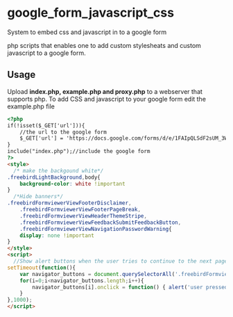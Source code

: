 # google_form_javascript_css
System to embed css and javascript in to a google form

php scripts that enables one to add custom stylesheats and custom javascript to
a google form.


## Usage
Upload **index.php, example.php and proxy.php** to a webserver that supports php.
To add CSS and javascript to your google form edit the example.php file
```html
<?php
if(!isset($_GET['url'])){
	//the url to the google form
	$_GET['url'] = 'https://docs.google.com/forms/d/e/1FAIpQLSdF2sUM_3WkdMgtEBd2NlSgKrVdhMMtHJ5_zjOtURrTCootCQ/viewform';
}
include("index.php");//include the google form 
?>
<style>
  /* make the backgound white*/
.freebirdLightBackground,body{
    background-color: white !important
}
  /*Hide banners*/
.freebirdFormviewerViewFooterDisclaimer,
	.freebirdFormviewerViewFooterPageBreak,
	.freebirdFormviewerViewHeaderThemeStripe,
	.freebirdFormviewerViewFeedbackSubmitFeedbackButton,
	.freebirdFormviewerViewNavigationPasswordWarning{
    display: none !important
}
</style>
<script>
  //Show alert buttons when the user tries to continue to the next page
setTimeout(function(){
	var navigator_buttons = document.querySelectorAll('.freebirdFormviewerViewNavigationNoSubmitButton');
	for(i=0;i<navigator_buttons.length;i++){
		navigator_buttons[i].onclick = function() { alert('user pressed the next/back button'); };
	}
},1000);
</script>
```
